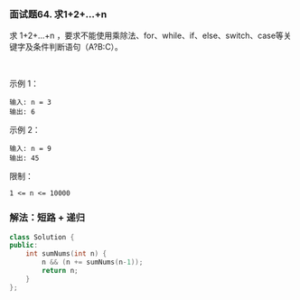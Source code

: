 ### 面试题64. 求1+2+…+n

求 1+2+...+n ，要求不能使用乘除法、for、while、if、else、switch、case等关键字及条件判断语句（A?B:C）。

 

示例 1：
```
输入: n = 3
输出: 6
```
示例 2：
```
输入: n = 9
输出: 45
```

限制：
```
1 <= n <= 10000
```

### 解法：短路 + 递归

``` cpp
class Solution {
public:
    int sumNums(int n) {
        n && (n += sumNums(n-1));
        return n;
    }
};
```